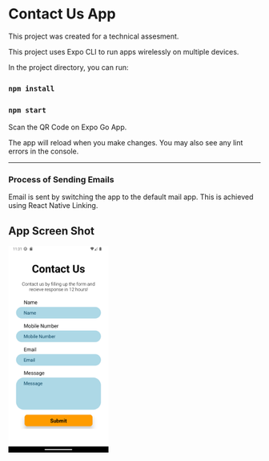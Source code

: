 # Contact Us App

This project was created for a technical assesment.

This project uses Expo CLI to run apps wirelessly on multiple devices. 

In the project directory, you can run:

### `npm install`

### `npm start`

Scan the QR Code on Expo Go App.

The app will reload when you make changes.
You may also see any lint errors in the console.

-----
### Process of Sending Emails
Email is sent by switching the app to the default mail app. This is achieved using React Native Linking.

## App Screen Shot

<img src = "https://github.com/Abhinav-kk/Contact-Page-Assignment/blob/bb0514a9ee2add7b465f0ac2c725c219d7d750e8/assets/images/Screenshot%201.png" width ="200" />
